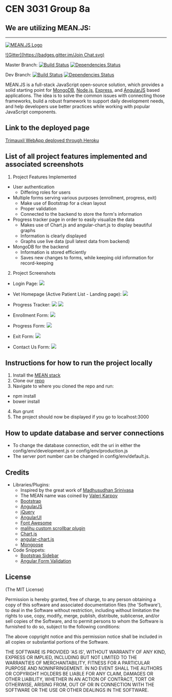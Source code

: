 # CEN 3031 Group 8a

## We are utilizing MEAN.JS:
-------------------------

[![MEAN.JS Logo](http://meanjs.org/img/logo-small.png)](http://meanjs.org/)

[![Gitter](https://badges.gitter.im/Join Chat.svg)](https://gitter.im/meanjs/mean?utm_source=badge&utm_medium=badge&utm_campaign=pr-badge&utm_content=badge)

Master Branch:
[![Build Status](https://travis-ci.org/meanjs/mean.svg?branch=master)](https://travis-ci.org/meanjs/mean)
[![Dependencies Status](https://david-dm.org/meanjs/mean.svg)](https://david-dm.org/meanjs/mean)

Dev Branch:
[![Build Status](https://travis-ci.org/meanjs/mean.svg?branch=0.4.1)](https://travis-ci.org/meanjs/mean)
[![Dependencies Status](https://david-dm.org/meanjs/mean/0.4.1.svg)](https://david-dm.org/meanjs/mean/0.4.1)

MEAN.JS is a full-stack JavaScript open-source solution, which provides a solid starting point for [MongoDB](http://www.mongodb.org/), [Node.js](http://www.nodejs.org/), [Express](http://expressjs.com/), and [AngularJS](http://angularjs.org/) based applications. The idea is to solve the common issues with connecting those frameworks, build a robust framework to support daily development needs, and help developers use better practices while working with popular JavaScript components.

## Link to the deployed page
[Trimauxil WebApp deployed through Heroku](https://morning-basin-7650.herokuapp.com)

## List of all project features implemented and associated screenshots
1. Project Features Implemented
  * User authentication
    * Differing roles for users
  * Multiple forms serving various purposes (enrollment, progress, exit)
    * Make use of Bootstrap for a clean layout
    * Proper validation
    * Connected to the backend to store the form's information
  * Progress tracker page in order to easily visualize the data
    * Makes use of Chart.js and angular-chart.js to display beautiful graphs
    * Information is clearly displayed
    * Graphs use live data (pull latest data from backend)
  * MongoDB for the backend
    * Information is stored efficiently
    * Saves new changes to forms, while keeping old information for record-keeping

2. Project Screenshots
  * Login Page:
  ![](modules/core/client/img/demo-images/Login.png)

  * Vet Homepage (Active Patient List - Landing page):
  ![](modules/core/client/img/demo-images/Patient%20List.png)

  * Progress Tracker:
  ![](modules/core/client/img/demo-images/Progress%20Tracker%201.png)
  ![](modules/core/client/img/demo-images/Progress%20Tracker%202.png)

  * Enrollment Form:
  ![](modules/core/client/img/demo-images/Enrollment%20Form.png)

  * Progress Form:
  ![](modules/core/client/img/demo-images/Progress%20Form.png)

  * Exit Form:
  ![](modules/core/client/img/demo-images/Exit%20Form.png)

  * Contact Us Form:
  ![](modules/core/client/img/demo-images/Contact%20Us.png)

## Instructions for how to run the project locally
1. Install the [MEAN stack](https://github.com/meanjs/mean)
2. Clone our [repo](https://github.com/sw8a/ISE_8a)
3. Navigate to where you cloned the repo and run:
  * npm install
  * bower install
4. Run grunt
5. The project should now be displayed if you go to localhost:3000

## How to update database and server connections
* To change the database connection, edit the uri in either the config/env/development.js or config/env/production.js
* The server port number can be changed in config/env/default.js.

## Credits
* Libraries/Plugins:
  * Inspired by the great work of [Madhusudhan Srinivasa](https://github.com/madhums/)
  * The MEAN name was coined by [Valeri Karpov](http://blog.mongodb.org/post/49262866911/the-mean-stack-mongodb-expressjs-angularjs-and)
  * [Bootstrap](http://getbootstrap.com/)
  * [AngularJS](https://angularjs.org/)
  * [jQuery](https://jquery.com/)
  * [AngularUI](https://angular-ui.github.io/)
  * [Font Awesome](https://fortawesome.github.io/Font-Awesome/)
  * [malihu custom scrollbar plugin](https://github.com/malihu/malihu-custom-scrollbar-plugin)
  * [Chart.js](http://www.chartjs.org/)
  * [angular-chart.js](http://jtblin.github.io/angular-chart.js/)
  * [Mongoose](https://github.com/Automattic/mongoose)
* Code Snippets:
  * [Bootstrap Sidebar](http://startbootstrap.com/template-overviews/simple-sidebar/)
  * [Angular Form Validation](http://product.moveline.com/angular-validation-part-1-form-basics.html)

## License
(The MIT License)

Permission is hereby granted, free of charge, to any person obtaining
a copy of this software and associated documentation files (the
'Software'), to deal in the Software without restriction, including
without limitation the rights to use, copy, modify, merge, publish,
distribute, sublicense, and/or sell copies of the Software, and to
permit persons to whom the Software is furnished to do so, subject to
the following conditions:

The above copyright notice and this permission notice shall be
included in all copies or substantial portions of the Software.

THE SOFTWARE IS PROVIDED 'AS IS', WITHOUT WARRANTY OF ANY KIND,
EXPRESS OR IMPLIED, INCLUDING BUT NOT LIMITED TO THE WARRANTIES OF
MERCHANTABILITY, FITNESS FOR A PARTICULAR PURPOSE AND NONINFRINGEMENT.
IN NO EVENT SHALL THE AUTHORS OR COPYRIGHT HOLDERS BE LIABLE FOR ANY
CLAIM, DAMAGES OR OTHER LIABILITY, WHETHER IN AN ACTION OF CONTRACT,
TORT OR OTHERWISE, ARISING FROM, OUT OF OR IN CONNECTION WITH THE
SOFTWARE OR THE USE OR OTHER DEALINGS IN THE SOFTWARE.
